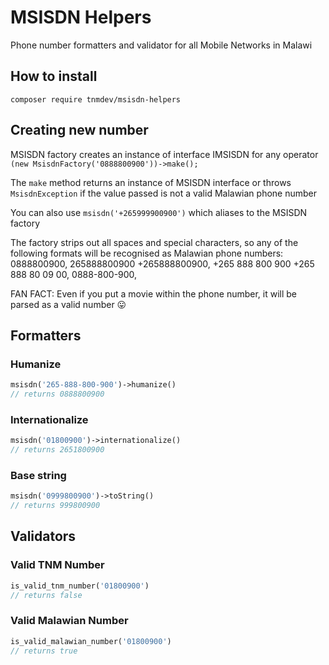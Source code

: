# MSISDN Helpers

Phone number formatters and validator for all Mobile Networks in Malawi

## How to install 

```terminal 
composer require tnmdev/msisdn-helpers
```

## Creating new number

MSISDN factory creates an instance of interface IMSISDN for any operator
`(new MsisdnFactory('0888800900'))->make();`

The `make` method returns an instance of MSISDN interface or throws `MsisdnException`
if the value passed is not a valid Malawian phone number

You can also use `msisdn('+265999900900')` which aliases to the MSISDN factory

The factory strips out all spaces and special characters, so any of the following formats
will be recognised as Malawian phone numbers: 0888800900, 265888800900 +265888800900, +265 888 800 900
+265 888 80 09 00, 0888-800-900,

FAN FACT: Even if you put a movie within the phone number, it will be parsed as a valid number 😛

## Formatters

### Humanize
```php
msisdn('265-888-800-900')->humanize()
// returns 0888800900
```
### Internationalize
```php
msisdn('01800900')->internationalize()
// returns 2651800900
```
### Base string
```php
msisdn('0999800900')->toString()
// returns 999800900
```

## Validators

### Valid TNM Number 
```php
is_valid_tnm_number('01800900')
// returns false 
```
### Valid Malawian Number 
```php
is_valid_malawian_number('01800900')
// returns true
```
